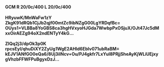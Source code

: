 #### GCM R 20/0c/400 L 20/0c/400
**HRyuwK/MnWaFw1zY**<br/>**ZkgK91dRQb1CjJb2qjf00mtZc9ibNZgG00LgYRDqfBc=**<br/>**OUys1+VLBBa8YoGBS8ca3hgHVxyoHJGda7WwbpPxOSjuX/OJt47Jc5dMxxOirAEZg94oX2ndENTyY4kG...**<br/><br/>
**ZIQq2j3/dpOk3p0K**<br/>**rpcsEyI/qhuDiXY2ZyUg1WgE2AHId6EbIv071ubRaBM=**<br/>**kEJV1ANfGO0eQa6/8Uj3iINcv+Ou/PJ4gkfr7LxYul8PRjjSheAyKjWLiUEjxygVhzbFFWFPuBgyxDzJ...**